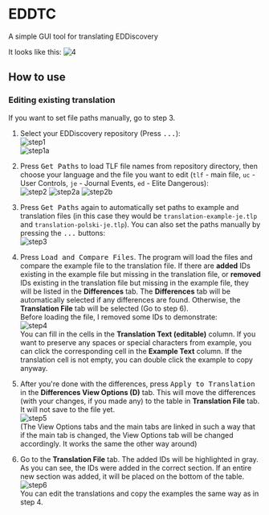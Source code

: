 # EDDTC
A simple GUI tool for translating EDDiscovery

It looks like this:
![4](https://user-images.githubusercontent.com/39399945/56851009-66651200-690a-11e9-8179-75439a856ae4.PNG)

## How to use
### Editing existing translation
If you want to set file paths manually, go to step 3.

1. Select your EDDiscovery repository (Press <kbd>...</kbd>):<br />
![step1](https://user-images.githubusercontent.com/39399945/56852561-1c395c00-691d-11e9-8286-2a0dd26c48de.PNG)<br />
![step1a](https://user-images.githubusercontent.com/39399945/56852577-4428bf80-691d-11e9-8714-e603dd04c210.PNG)

2. Press <kbd>Get Paths</kbd> to load TLF file names from repository directory, then choose your language and the file you want to edit (`tlf` - main file, `uc` - User Controls, `je` - Journal Events, `ed` - Elite Dangerous):<br />
![step2](https://user-images.githubusercontent.com/39399945/56852597-7fc38980-691d-11e9-9115-3eb6c0ce98f1.png)
![step2a](https://user-images.githubusercontent.com/39399945/56852646-08422a00-691e-11e9-9e10-394d08820ef3.png)
![step2b](https://user-images.githubusercontent.com/39399945/56852654-2019ae00-691e-11e9-9ca0-45ffa3254e26.png)

3. Press <kbd>Get Paths</kbd> again to automatically set paths to example and translation files (in this case they would be `translation-example-je.tlp` and `translation-polski-je.tlp`). You can also set the paths manually by pressing the <kbd>...</kbd> buttons:<br />
![step3](https://user-images.githubusercontent.com/39399945/56852692-b2ba4d00-691e-11e9-92a2-6dce4426014b.PNG)

4. Press <kbd>Load and Compare Files</kbd>. The program will load the files and compare the example file to the translation file. If there are **added** IDs existing in the example file but missing in the translation file, or **removed** IDs existing in the translation file but missing in the example file, they will be listed in the **Differences** tab. The **Differences** tab will be automatically selected if any differences are found. Otherwise, the **Translation File** tab will be selected (Go to step 6).<br />
Before loading the file, I removed some IDs to demonstrate:<br />
![step4](https://user-images.githubusercontent.com/39399945/56852970-0712fc00-6922-11e9-898d-e4fba0fcbac3.PNG)<br />
You can fill in the cells in the **Translation Text (editable)** column. If you want to preserve any spaces or special characters from example, you can click the corresponding cell in the **Example Text** column. If the translation cell is not empty, you can double click the example to copy anyway.

5. After you're done with the differences, press <kbd>Apply to Translation</kbd> in the **Differences View Options (D)** tab. This will move the differences (with your changes, if you made any) to the table in **Translation File** tab. It will not save to the file yet.<br />
![step5](https://user-images.githubusercontent.com/39399945/56853246-645c7c80-6925-11e9-9381-de9948608295.png)<br />
(The View Options tabs and the main tabs are linked in such a way that if the main tab is changed, the View Options tab will be changed accordingly. It works the same the other way around)

6. Go to the **Translation File** tab. The added IDs will be highlighted in gray.<br />
As you can see, the IDs were added in the correct section. If an entire new section was added, it will be placed on the bottom of the table.<br />
![step6](https://user-images.githubusercontent.com/39399945/56853356-c8337500-6926-11e9-88af-210f8f3e9481.PNG)<br />
You can edit the translations and copy the examples the same way as in step 4.
